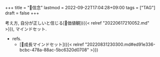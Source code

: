 +++
title = "📝信念"
lastmod = 2022-09-22T17:04:28+09:00
tags = ["TAG"]
draft = false
+++

考え方, 自分が正しいと信じる[📝価値観]({{< relref "20220617210052.md" >}}), マインドセット.

-   refs.
    -   [📝成長マインドセット]({{< relref "20220831230300.md#ed91e336-bcbc-478a-88ac-5bc6320d0708" >}})
